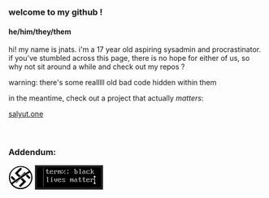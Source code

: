 ### welcome to my github !

#### he/him/they/them

hi! my name is jnats.
i'm a 17 year old aspiring sysadmin and procrastinator. if you've stumbled across this page, there is no hope for either of us, so why not sit around a while and check out my repos ?

warning: there's some realllll old bad code hidden within them

in the meantime, check out a project that actually *matters*:

[salyut.one](https://salyut.one)
<br>
<br>
<br>
### Addendum:
[![](npfo.png)](https://www.youtube.com/watch?v=-MkRuV0aCcI) [![](blm.png)](https://blacklivesmatter.com)
